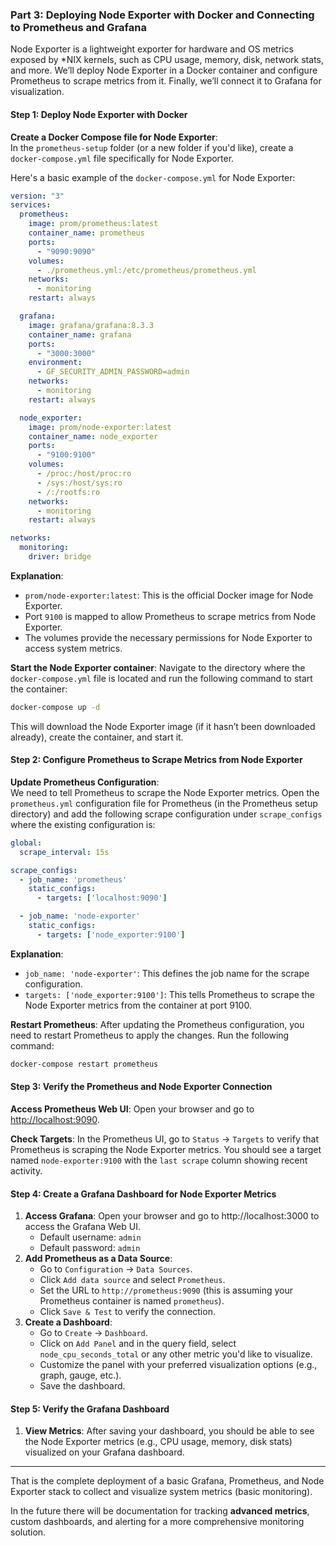 ### Part 3: Deploying Node Exporter with Docker and Connecting to Prometheus and Grafana

Node Exporter is a lightweight exporter for hardware and OS metrics exposed by *NIX kernels, such as CPU usage, memory, disk, network stats, and more. We’ll deploy Node Exporter in a Docker container and configure Prometheus to scrape metrics from it. Finally, we’ll connect it to Grafana for visualization.

#### Step 1: Deploy Node Exporter with Docker

**Create a Docker Compose file for Node Exporter**:  
In the `prometheus-setup` folder (or a new folder if you'd like), create a `docker-compose.yml` file specifically for Node Exporter.

Here's a basic example of the `docker-compose.yml` for Node Exporter:
```yaml
version: "3"
services:
  prometheus:
    image: prom/prometheus:latest
    container_name: prometheus
    ports:
      - "9090:9090"
    volumes:
      - ./prometheus.yml:/etc/prometheus/prometheus.yml
    networks:
      - monitoring
    restart: always

  grafana:
    image: grafana/grafana:8.3.3
    container_name: grafana
    ports:
      - "3000:3000"
    environment:
      - GF_SECURITY_ADMIN_PASSWORD=admin
    networks:
      - monitoring
    restart: always

  node_exporter:
    image: prom/node-exporter:latest
    container_name: node_exporter
    ports:
      - "9100:9100"
    volumes:
      - /proc:/host/proc:ro
      - /sys:/host/sys:ro
      - /:/rootfs:ro
    networks:
      - monitoring
    restart: always

networks:
  monitoring:
    driver: bridge

```

**Explanation**:
- `prom/node-exporter:latest`: This is the official Docker image for Node Exporter.
- Port `9100` is mapped to allow Prometheus to scrape metrics from Node Exporter.
- The volumes provide the necessary permissions for Node Exporter to access system metrics.

**Start the Node Exporter container**: Navigate to the directory where the `docker-compose.yml` file is located and run the following command to start the container:
```bash
docker-compose up -d
```
 
This will download the Node Exporter image (if it hasn’t been downloaded already), create the container, and start it.

#### Step 2: Configure Prometheus to Scrape Metrics from Node Exporter

**Update Prometheus Configuration**:  
We need to tell Prometheus to scrape the Node Exporter metrics. Open the `prometheus.yml` configuration file for Prometheus (in the Prometheus setup directory) and add the following scrape configuration under `scrape_configs` where the existing configuration is:
```yaml
global:
  scrape_interval: 15s

scrape_configs:
  - job_name: 'prometheus'
    static_configs:
      - targets: ['localhost:9090']

  - job_name: 'node-exporter'
    static_configs:
      - targets: ['node_exporter:9100']

```

**Explanation**:

- `job_name: 'node-exporter'`: This defines the job name for the scrape configuration.
- `targets: ['node_exporter:9100']`: This tells Prometheus to scrape the Node Exporter metrics from the container at port 9100.

**Restart Prometheus**: After updating the Prometheus configuration, you need to restart Prometheus to apply the changes. Run the following command:
```bash
docker-compose restart prometheus
```

#### Step 3: Verify the Prometheus and Node Exporter Connection

**Access Prometheus Web UI**: Open your browser and go to [http://localhost:9090](http://localhost:9090).

**Check Targets**: In the Prometheus UI, go to `Status` → `Targets` to verify that Prometheus is scraping the Node Exporter metrics. You should see a target named `node-exporter:9100` with the `last scrape` column showing recent activity.

#### Step 4: Create a Grafana Dashboard for Node Exporter Metrics

1. **Access Grafana**: Open your browser and go to http://localhost:3000 to access the Grafana Web UI.
    - Default username: `admin`
    - Default password: `admin`
2. **Add Prometheus as a Data Source**:
    - Go to `Configuration` → `Data Sources`.
    - Click `Add data source` and select `Prometheus`.
    - Set the URL to `http://prometheus:9090` (this is assuming your Prometheus container is named `prometheus`).
    - Click `Save & Test` to verify the connection.
3. **Create a Dashboard**:
    - Go to `Create` → `Dashboard`.
    - Click on `Add Panel` and in the query field, select `node_cpu_seconds_total` or any other metric you'd like to visualize.
    - Customize the panel with your preferred visualization options (e.g., graph, gauge, etc.).
    - Save the dashboard.

#### Step 5: Verify the Grafana Dashboard

1. **View Metrics**: After saving your dashboard, you should be able to see the Node Exporter metrics (e.g., CPU usage, memory, disk stats) visualized on your Grafana dashboard.

----

That is the complete deployment of a basic Grafana, Prometheus, and Node Exporter stack to collect and visualize system metrics (basic monitoring).

In the future there will be documentation for tracking **advanced metrics**, custom dashboards, and alerting for a more comprehensive monitoring solution.
